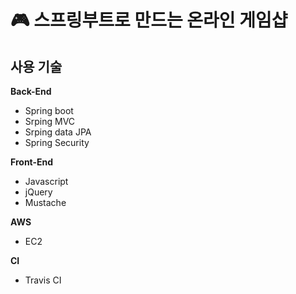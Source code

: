 # :video_game: 스프링부트로 만드는 온라인 게임샵

## 사용 기술

**Back-End** 

* Spring boot
* Srping MVC
* Srping data JPA
* Spring Security

**Front-End**

* Javascript
* jQuery
* Mustache

**AWS**

* EC2

**CI**

* Travis CI
